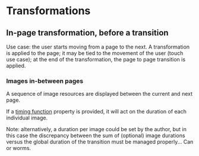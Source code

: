 # Transformations

## In-page transformation, before a transition
Use case: the user starts moving from a page to the next. A transformation is applied to the page; it may be tied to the movement of the user (touch use case); at the end of the transformation, the page to page transition is applied. 

### Images in-between pages
A sequence of image resources are displayed between the current and next page. 

If a [timing function](#timing-function) property is provided, it will act on the duration of each individual image.

Note: alternatively, a duration per image could be set by the author, but in this case the discrepancy between the sum of (optional) image durations versus the global duration of the transition must be managed properly... Can or worms.